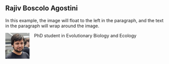 <!DOCTYPE html>
<html>
<head>
<style>
img {
  float: left;
}
</style>
</head>
<body>

<h2>Rajiv Boscolo Agostini</h2>

<p>In this example, the image will float to the left in the paragraph, and the text in the paragraph will wrap around the image.</p>

<p><img src="321678B2-723C-4F32-A93E-58E566760543.jpeg" alt="Photo" style="width:15%;margin-right:15px;">
PhD student in Evolutionary Biology and Ecology</p>

</body>
</html>
